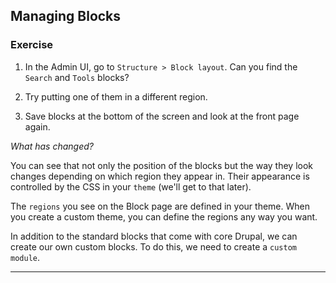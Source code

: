 ## Managing Blocks

### Exercise

1. In the Admin UI, go to `Structure > Block layout`. Can you find the `Search` and `Tools` blocks? 

2. Try putting one of them in a different region. 

3. Save blocks at the bottom of the screen and look at the front page again. 

<em>What has changed?</em>

You can see that not only the position of the blocks but the way they look changes depending on which region they appear in. Their appearance is controlled by the CSS in your `theme` (we'll get to that later).

The `regions` you see on the Block page are defined in your theme. When you create a custom theme, you can define the regions any way you want. 

In addition to the standard blocks that come with core Drupal, we can create our own custom blocks. To do this, we need to create a `custom module`. 


---
